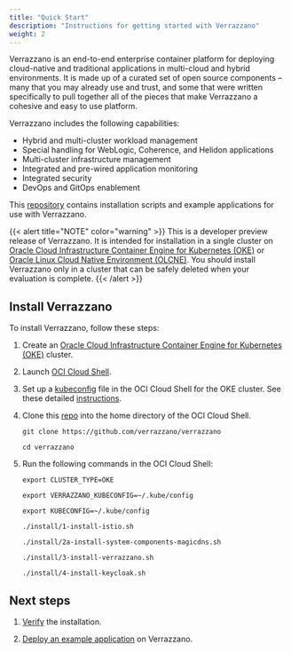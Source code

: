 ```yaml
---
title: "Quick Start"
description: "Instructions for getting started with Verrazzano"
weight: 2
---
```


Verrazzano is an end-to-end enterprise container platform for deploying cloud-native and traditional applications in multi-cloud and hybrid environments. It is made up of a curated set of open source components – many that you may already use and trust, and some that were written specifically to pull together all of the pieces that make Verrazzano a cohesive and easy to use platform.

Verrazzano includes the following capabilities:

* Hybrid and multi-cluster workload management
* Special handling for WebLogic, Coherence, and Helidon applications
* Multi-cluster infrastructure management
* Integrated and pre-wired application monitoring
* Integrated security
* DevOps and GitOps enablement

This [repository](https://github.com/verrazzano/verrazzano) contains installation scripts and example applications for use with Verrazzano.

{{< alert title="NOTE" color="warning" >}}
This is a developer preview release of Verrazzano. It is intended for installation in a single cluster on
[Oracle Cloud Infrastructure Container Engine for Kubernetes (OKE)](https://docs.cloud.oracle.com/en-us/iaas/Content/ContEng/Concepts/contengoverview.htm)
or [Oracle Linux Cloud Native Environment (OLCNE)](https://docs.oracle.com/en/operating-systems/olcne/).
You should install Verrazzano only in a cluster that can be safely deleted when your evaluation is complete.
{{< /alert >}}

## Install Verrazzano

To install Verrazzano, follow these steps:

1. Create an [Oracle Cloud Infrastructure Container Engine for Kubernetes (OKE)](https://docs.cloud.oracle.com/en-us/iaas/Content/ContEng/Concepts/contengoverview.htm) cluster.
1. Launch [OCI Cloud Shell](https://docs.cloud.oracle.com/en-us/iaas/Content/API/Concepts/cloudshellgettingstarted.htm).
1. Set up a [kubeconfig](https://kubernetes.io/docs/concepts/configuration/organize-cluster-access-kubeconfig/) file in the OCI Cloud Shell for the OKE cluster. See these detailed [instructions](https://docs.cloud.oracle.com/en-us/iaas/Content/ContEng/Tasks/contengdownloadkubeconfigfile.htm).


1. Clone this [repo](https://github.com/verrazzano/verrazzano) into the home directory of the OCI Cloud Shell.

    `git clone https://github.com/verrazzano/verrazzano`

    `cd verrazzano`

1. Run the following commands in the OCI Cloud Shell:

    `export CLUSTER_TYPE=OKE`

    `export VERRAZZANO_KUBECONFIG=~/.kube/config`

    `export KUBECONFIG=~/.kube/config`

    `./install/1-install-istio.sh`

    `./install/2a-install-system-components-magicdns.sh`

    `./install/3-install-verrazzano.sh`

    `./install/4-install-keycloak.sh`

## Next steps

1. [Verify](https://github.com/verrazzano/verrazzano/blob/master/install/README.md#3-verify-the-install) the installation.

1. [Deploy an example application](../guides/application-deployment-guide) on Verrazzano.
